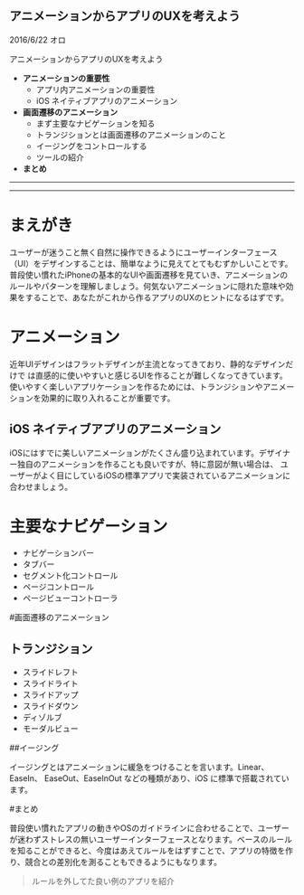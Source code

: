 <link rel="stylesheet" href="css/style.css">

## アニメーションからアプリのUXを考えよう

2016/6/22 オロ

アニメーションからアプリのUXを考えよう

- **アニメーションの重要性**
	- アプリ内アニメーションの重要性
	- iOS ネイティブアプリのアニメーション	
- **画面遷移のアニメーション**
	- まず主要なナビゲーションを知る
	- トランジションとは画面遷移のアニメーションのこと
	- イージングをコントロールする
	- ツールの紹介
- **まとめ**

---

---


# まえがき

ユーザーが迷うこと無く自然に操作できるようにユーザーインターフェース（UI）をデザインすることは、簡単なように見えてとてもむずかしいことです。普段使い慣れたiPhoneの基本的なUIや画面遷移を見ていき、アニメーションのルールやパターンを理解しましょう。何気ないアニメーションに隠れた意味や効果をすることで、あなたがこれから作るアプリのUXのヒントになるはずです。


# アニメーション

近年UIデザインはフラットデザインが主流となってきており、静的なデザインだけで は直感的に使いやすいと感じるUIを作ることが難しくなってきています。使いやすく楽しいアプリケーションを作るためには、トランジションやアニメーションを効果的に取り入れることが重要です。
## iOS ネイティブアプリのアニメーション
iOSにはすでに美しいアニメーションがたくさん盛り込まれています。デザイナー独自のアニメーションを作ることも良いですが、特に意図が無い場合は、 ユーザーがよく目にしているiOSの標準アプリで実装されているアニメーションに合わせましょう。# 主要なナビゲーション- ナビゲーションバー- タブバー- セグメント化コントロール- ページコントロール- ページビューコントローラ#画面遷移のアニメーション## トランジション
- スライドレフト- スライドライト
- スライドアップ
- スライドダウン- ディゾルブ
- モーダルビュー
##イージング
イージングとはアニメーションに緩急をつけることを言います。Linear、EaseIn、 EaseOut、EaseInOut などの種類があり、iOS に標準で搭載されています。
#まとめ
普段使い慣れたアプリの動きやOSのガイドラインに合わせることで、ユーザーが迷わずストレスの無いユーザーインターフェースとなります。ベースのルールを知ることができると、今度はあえてルールをはずすことで、アプリの特徴を作り、競合との差別化を測ることもできるようにもなります。
> ルールを外してた良い例のアプリを紹介